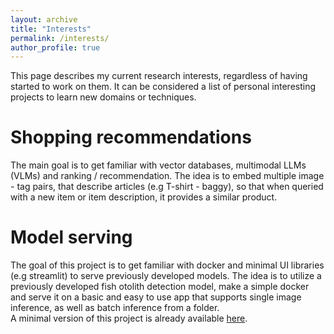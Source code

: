 ```yaml
---
layout: archive
title: "Interests"
permalink: /interests/
author_profile: true
---
```


This page describes my current research interests, regardless of having started to work on them. It can be considered a list of personal interesting projects to learn new domains or techniques.

# Shopping recommendations  
The main goal is to get familiar with vector databases, multimodal LLMs (VLMs) and ranking / recommendation. The idea is to embed multiple image - tag pairs, that describe articles (e.g T-shirt - baggy), so that when queried with a new item or item description, it provides a similar product.

# Model serving
The goal of this project is to get familiar with docker and minimal UI libraries (e.g streamlit) to serve previously developed models. The idea is to utilize a previously developed fish otolith detection model, make a simple docker and serve it on a basic and easy to use app that supports single image inference, as well as batch inference from a folder.  
A minimal version of this project is already available [here](https://github.com/NMVRodrigues/otolith_detection).


